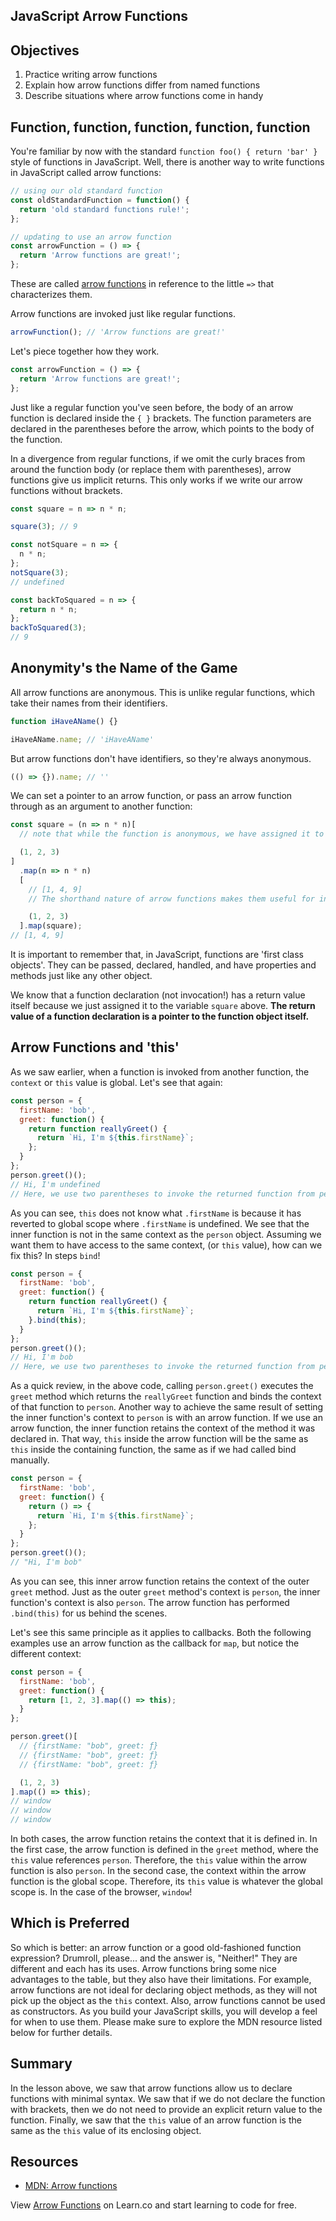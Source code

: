 ## JavaScript Arrow Functions

## Objectives

1.  Practice writing arrow functions
2.  Explain how arrow functions differ from named functions
3.  Describe situations where arrow functions come in handy

## Function, function, function, function, function

You're familiar by now with the standard `function foo() { return 'bar' }` style
of functions in JavaScript. Well, there is another way to write functions in
JavaScript called arrow functions:

```javascript
// using our old standard function
const oldStandardFunction = function() {
  return 'old standard functions rule!';
};

// updating to use an arrow function
const arrowFunction = () => {
  return 'Arrow functions are great!';
};
```

These are called [arrow functions][arrows] in reference to the little `=>` that
characterizes them.

Arrow functions are invoked just like regular functions.

```javascript
arrowFunction(); // 'Arrow functions are great!'
```

Let's piece together how they work.

```javascript
const arrowFunction = () => {
  return 'Arrow functions are great!';
};
```

Just like a regular function you've seen before, the body of an arrow function
is declared inside the `{ }` brackets. The function parameters are declared in
the parentheses before the arrow, which points to the body of the function.

In a divergence from regular functions, if we omit the curly braces from around
the function body (or replace them with parentheses), arrow functions give us
implicit returns. This only works if we write our arrow functions without
brackets.

```javascript
const square = n => n * n;

square(3); // 9

const notSquare = n => {
  n * n;
};
notSquare(3);
// undefined

const backToSquared = n => {
  return n * n;
};
backToSquared(3);
// 9
```

## Anonymity's the Name of the Game

All arrow functions are anonymous. This is unlike regular functions, which take
their names from their identifiers.

```javascript
function iHaveAName() {}

iHaveAName.name; // 'iHaveAName'
```

But arrow functions don't have identifiers, so they're always anonymous.

```javascript
(() => {}).name; // ''
```

We can set a pointer to an arrow function, or pass an arrow function through as
an argument to another function:

```javascript
const square = (n => n * n)[
  // note that while the function is anonymous, we have assigned it to the variable 'square'

  (1, 2, 3)
]
  .map(n => n * n)
  [
    // [1, 4, 9]
    // The shorthand nature of arrow functions makes them useful for inline definitions

    (1, 2, 3)
  ].map(square);
// [1, 4, 9]
```

It is important to remember that, in JavaScript, functions are 'first class
objects'. They can be passed, declared, handled, and have properties and methods
just like any other object.

We know that a function declaration (not invocation!) has a return value itself
because we just assigned it to the variable `square` above. **The return value
of a function declaration is a pointer to the function object itself.**

## Arrow Functions and 'this'

As we saw earlier, when a function is invoked from another function, the
`context` or `this` value is global. Let's see that again:

```js
const person = {
  firstName: 'bob',
  greet: function() {
    return function reallyGreet() {
      return `Hi, I'm ${this.firstName}`;
    };
  }
};
person.greet()();
// Hi, I'm undefined
// Here, we use two parentheses to invoke the returned function from person.greet()
```

As you can see, `this` does not know what `.firstName` is because it has
reverted to global scope where `.firstName` is undefined. We see that the inner
function is not in the same context as the `person` object. Assuming we want
them to have access to the same context, (or `this` value), how can we fix this?
In steps `bind`!

```js
const person = {
  firstName: 'bob',
  greet: function() {
    return function reallyGreet() {
      return `Hi, I'm ${this.firstName}`;
    }.bind(this);
  }
};
person.greet()();
// Hi, I'm bob
// Here, we use two parentheses to invoke the returned function from person.greet()
```

As a quick review, in the above code, calling `person.greet()` executes the
`greet` method which returns the `reallyGreet` function and binds the context of
that function to `person`. Another way to achieve the same result of setting the
inner function's context to `person` is with an arrow function. If we use an
arrow function, the inner function retains the context of the method it was
declared in. That way, `this` inside the arrow function will be the same as
`this` inside the containing function, the same as if we had called bind
manually.

```js
const person = {
  firstName: 'bob',
  greet: function() {
    return () => {
      return `Hi, I'm ${this.firstName}`;
    };
  }
};
person.greet()();
// "Hi, I'm bob"
```

As you can see, this inner arrow function retains the context of the outer
`greet` method. Just as the outer `greet` method's context is `person`, the
inner function's context is also `person`. The arrow function has performed
`.bind(this)` for us behind the scenes.

Let's see this same principle as it applies to callbacks. Both the following
examples use an arrow function as the callback for `map`, but notice the
different context:

```js
const person = {
  firstName: 'bob',
  greet: function() {
    return [1, 2, 3].map(() => this);
  }
};

person.greet()[
  // {firstName: "bob", greet: ƒ}
  // {firstName: "bob", greet: ƒ}
  // {firstName: "bob", greet: ƒ}

  (1, 2, 3)
].map(() => this);
// window
// window
// window
```

In both cases, the arrow function retains the context that it is defined in. In
the first case, the arrow function is defined in the `greet` method, where the
`this` value references `person`. Therefore, the `this` value within the arrow
function is also `person`. In the second case, the context within the arrow
function is the global scope. Therefore, its `this` value is whatever the global
scope is. In the case of the browser, `window`!

## Which is Preferred

So which is better: an arrow function or a good old-fashioned function
expression? Drumroll, please... and the answer is, "Neither!" They are
different and each has its uses. Arrow functions bring some nice advantages to
the table, but they also have their limitations. For example, arrow functions
are not ideal for declaring object methods, as they will not pick up the object
as the `this` context. Also, arrow functions cannot be used as constructors.
As you build your JavaScript skills, you will develop a feel for when to use
them. Please make sure to explore the MDN resource listed below for further
details.

## Summary

In the lesson above, we saw that arrow functions allow us to declare functions
with minimal syntax. We saw that if we do not declare the function with
brackets, then we do not need to provide an explicit return value to the
function. Finally, we saw that the `this` value of an arrow function is the
same as the `this` value of its enclosing object.

## Resources

- [MDN: Arrow functions](https://developer.mozilla.org/en-US/docs/Web/JavaScript/Reference/Functions/Arrow_functions)

[arrows]: https://developer.mozilla.org/en-US/docs/Web/JavaScript/Reference/Functions/Arrow_functions

<p class='util--hide'>View <a href='https://learn.co/lessons/javascript-arrow-functions'>Arrow Functions</a> on Learn.co and start learning to code for free.</p>
